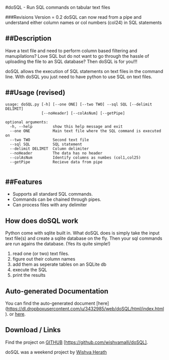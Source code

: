 #doSQL  - Run SQL commands on tabular text files

###Revisions
Version = 0.2
doSQL can now read from a pipe and understand either column names or col numbers (col24) in SQL statements


##Description
---

Have a text file and need to perform column based filtering and manupilations? Love SQL but do not want to go through the hassle of uploading the file to an SQL database? Then doSQL is for you!!!

doSQL allows the execution of SQL statements on text files in the command
line. With doSQL you just need to have python to use SQL on text files.

##Usage (revised)
---
~~~
usage: doSQL.py [-h] [--one ONE] [--two TWO] --sql SQL [--delimit DELIMIT]
                [--noHeader] [--colAsNum] [--getPipe]
~~~


~~~
optional arguments:
  -h, --help         show this help message and exit
  --one ONE          Main text file where the SQL command is executed on
  --two TWO          Second text file
  --sql SQL          SQL statement
  --delimit DELIMIT  Column delimiter
  --noHeader         The data has no header
  --colAsNum         Identify columns as numbes (col1,col25)
  --getPipe          Recieve data from pipe
 
~~~





##Features
---
* Supports all standard SQL commands.
* Commands can be chained through pipes.
* Can process files with any delimiter


How does doSQL work
---

Python come with sqlite built in. What doSQL does is simply take the input text file(s) and create a sqlite database on the fly. Then your sql commands are run agains the database. (Yes its quite simple!)



1. read  one (or two) text files.
2. figure out their column names
3. add them as seperate tables on an SQLite db
4. execute the SQL
5. print the results

## Auto-generated Documentation
You can find the auto-generated document [here] (https://dl.dropboxusercontent.com/u/3432985/web/doSQL/html/index.html). or [here](html/index.html).

## Download / Links
Find the project on [GITHUB](https://github.com/wishvamalli/doSQL) [https://github.com/wishvamalli/doSQL].

doSQL was a weekend project by [Wishva Herath](https://au.linkedin.com/in/wishva) 



 
 





